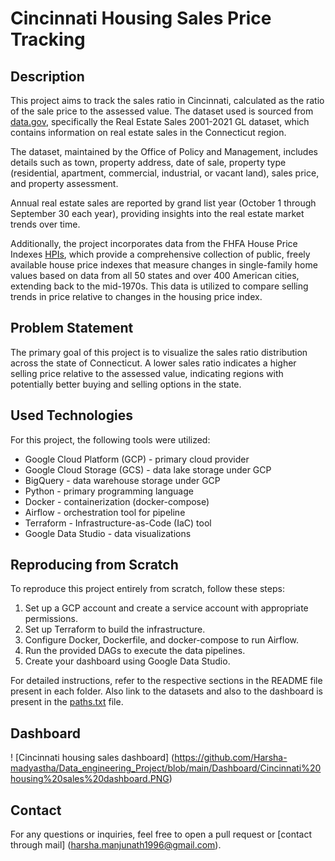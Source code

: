 # Cincinnati Housing Sales Price Tracking

## Description
This project aims to track the sales ratio in Cincinnati, calculated as the ratio of the sale price to the assessed value. The dataset used is sourced from [data.gov](https://catalog.data.gov/dataset/real-estate-sales-2001-2018), specifically the Real Estate Sales 2001-2021 GL dataset, which contains information on real estate sales in the Connecticut region.

The dataset, maintained by the Office of Policy and Management, includes details such as town, property address, date of sale, property type (residential, apartment, commercial, industrial, or vacant land), sales price, and property assessment. 

Annual real estate sales are reported by grand list year (October 1 through September 30 each year), providing insights into the real estate market trends over time.

Additionally, the project incorporates data from the FHFA House Price Indexes [HPIs](https://catalog.data.gov/dataset/fhfa-house-price-indexes-hpis-948c6), which provide a comprehensive collection of public, freely available house price indexes that measure changes in single-family home values based on data from all 50 states and over 400 American cities, extending back to the mid-1970s. This data is utilized to compare selling trends in price relative to changes in the housing price index.


## Problem Statement
The primary goal of this project is to visualize the sales ratio distribution across the state of Connecticut. A lower sales ratio indicates a higher selling price relative to the assessed value, indicating regions with potentially better buying and selling options in the state.

## Used Technologies
For this project, the following tools were utilized:

- Google Cloud Platform (GCP) - primary cloud provider
- Google Cloud Storage (GCS) - data lake storage under GCP
- BigQuery - data warehouse storage under GCP
- Python - primary programming language
- Docker - containerization (docker-compose)
- Airflow - orchestration tool for pipeline
- Terraform - Infrastructure-as-Code (IaC) tool
- Google Data Studio - data visualizations

## Reproducing from Scratch
To reproduce this project entirely from scratch, follow these steps:

1. Set up a GCP account and create a service account with appropriate permissions.
2. Set up Terraform to build the infrastructure.
3. Configure Docker, Dockerfile, and docker-compose to run Airflow.
4. Run the provided DAGs to execute the data pipelines.
5. Create your dashboard using Google Data Studio.

For detailed instructions, refer to the respective sections in the README file present in each folder. Also link to the datasets and also to the dashboard is present in the [paths.txt](https://github.com/Harsha-madyastha/Data_engineering_Project/blob/main/paths.txt) file.

## Dashboard

! [Cincinnati housing sales dashboard] (https://github.com/Harsha-madyastha/Data_engineering_Project/blob/main/Dashboard/Cincinnati%20housing%20sales%20dashboard.PNG)

## Contact
For any questions or inquiries, feel free to open a pull request or [contact through mail] (harsha.manjunath1996@gmail.com).


